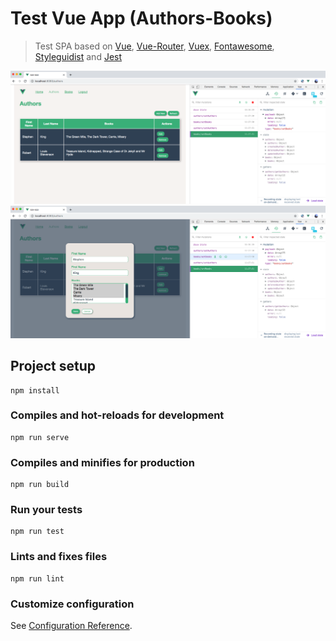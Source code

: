 # Test Vue App (Authors-Books)
>Test SPA based on [Vue](https://vuejs.org), [Vue-Router](https://router.vuejs.org), [Vuex](https://vuex.vuejs.org), [Fontawesome](https://fontawesome.com/how-to-use/on-the-web/using-with/vuejs), [Styleguidist](https://vue-styleguidist.github.io) and [Jest](https://vue-test-utils.vuejs.org/guides/testing-single-file-components-with-jest.html) 

![App Screen 1](./media/screen1.png)
![App Screen 2](./media/screen2.png)


## Project setup
```
npm install
```

### Compiles and hot-reloads for development
```
npm run serve
```

### Compiles and minifies for production
```
npm run build
```

### Run your tests
```
npm run test
```

### Lints and fixes files
```
npm run lint
```

### Customize configuration
See [Configuration Reference](https://cli.vuejs.org/config/).
